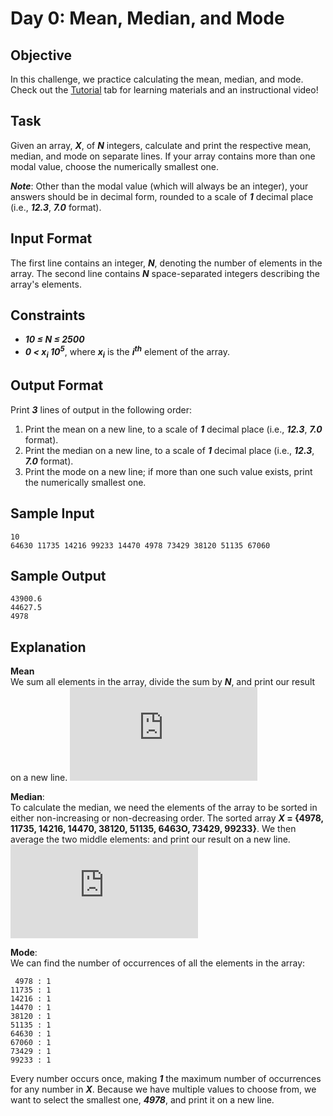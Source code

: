# Day 0: Mean, Median, and Mode

## Objective
In this challenge, we practice calculating the mean, median, and mode. Check out the [Tutorial](https://www.hackerrank.com/challenges/s10-basic-statistics/tutorial) tab for learning materials and an instructional video!

## Task
Given an array, **_X_**, of **_N_** integers, calculate and print the respective mean, median, and mode on separate lines. If your array contains more than one modal value, choose the numerically smallest one.

**_Note_**: Other than the modal value (which will always be an integer), your answers should be in decimal form, rounded to a scale of **_1_** decimal place (i.e., **_12.3_**, **_7.0_** format).

## Input Format
The first line contains an integer, **_N_**, denoting the number of elements in the array.
The second line contains **_N_** space-separated integers describing the array's elements.

## Constraints
* **_10 &le; N &le; 2500_**
* **_0 &lt; x<sub>i</sub> 10<sup>5</sup>_**, where **_x<sub>i</sub>_** is the **_i<sup>th</sup>_** element of the array.

## Output Format
Print **_3_** lines of output in the following order:
1. Print the mean on a new line, to a scale of **_1_** decimal place (i.e., **_12.3_**, **_7.0_** format).
2. Print the median on a new line, to a scale of **_1_** decimal place (i.e., **_12.3_**, **_7.0_** format).
3. Print the mode on a new line; if more than one such value exists, print the numerically smallest one.

## Sample Input
```
10
64630 11735 14216 99233 14470 4978 73429 38120 51135 67060
```

## Sample Output
```
43900.6
44627.5
4978
```

## Explanation
<strong>Mean</strong>\
We sum all
elements in the array, divide the sum by **_N_**, and print our result on a new line.
![img](http://www.sciweavers.org/tex2img.php?eq=%20%5Cmu%20%3D%20%20%5Cfrac%7Bx_%7B0%7D%2Bx_%7B1%7D%2Bx_%7B2%7D%2Bx_%7B3%7D%2Bx_%7B4%7D%2Bx_%7B5%7D%2Bx_%7B6%7D%2Bx_%7B7%7D%2Bx_%7B8%7D%2Bx_%7B9%7D%7D%7B10%7D%20%20%3D%20%20%5Cfrac%7B439006%7D%7B10%7D%20%3D%2043900.6&bc=White&fc=Black&im=jpg&fs=12&ff=arev&edit=0)

<strong>Median</strong>:\
To calculate the median, we need the elements of the array to be sorted in either non-increasing or non-decreasing order. The sorted array **_X_ = {4978, 11735, 14216, 14470, 38120, 51135, 6463O, 73429, 99233}**. We then average the two middle elements:
and print our result on a new line.
![img](http://www.sciweavers.org/tex2img.php?eq=median%20%3D%20%20%20%5Cfrac%7B%20x_%7B4%7D%20%2B%20%20x_%7B5%7D%7D%7B2%7D%20%3D%20%20%5Cfrac%7B89255%7D%7B2%7D%20%3D%2044627.5%20%20&bc=White&fc=Black&im=jpg&fs=12&ff=arev&edit=0)

<strong>Mode</strong>:\
We can find the number of occurrences of all the elements in the array:
```
 4978 : 1
11735 : 1
14216 : 1
14470 : 1
38120 : 1
51135 : 1
64630 : 1
67060 : 1
73429 : 1
99233 : 1
```
Every number occurs once, making **_1_** the maximum number of occurrences for any number in **_X_**. Because we have multiple values to choose from, we want to select the smallest one, **_4978_**, and print it on a new line.